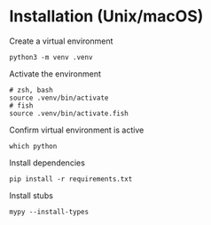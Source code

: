# Installation (Unix/macOS)

Create a virtual environment

```shell
python3 -m venv .venv
```

Activate the environment

```shell
# zsh, bash
source .venv/bin/activate
# fish
source .venv/bin/activate.fish
```

Confirm virtual environment is active

```shell
which python
```

Install dependencies

```shell
pip install -r requirements.txt
```

Install stubs

```shell
mypy --install-types
```
